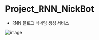 # Project_RNN_NickBot
- RNN 블로그 닉네임 생성 서비스

 ![image](https://user-images.githubusercontent.com/63627272/89909110-ac420880-dc29-11ea-813c-1204b62fa6f7.png)
